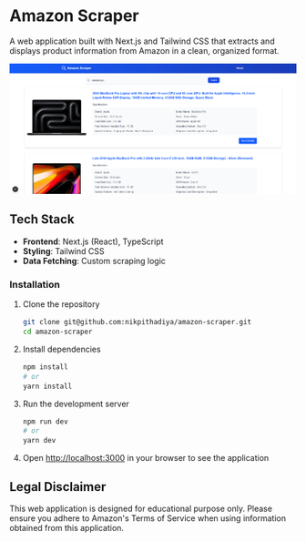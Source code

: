 # Amazon Scraper

A web application built with Next.js and Tailwind CSS that extracts and displays product information from Amazon in a clean, organized format.

![Amazon Scraper Screenshot](./public/demo.png)

## Tech Stack

- **Frontend**: Next.js (React), TypeScript
- **Styling**: Tailwind CSS
- **Data Fetching**: Custom scraping logic

### Installation

1. Clone the repository
   ```bash
   git clone git@github.com:nikpithadiya/amazon-scraper.git
   cd amazon-scraper
   ```

2. Install dependencies
   ```bash
   npm install
   # or
   yarn install
   ```

3. Run the development server
   ```bash
   npm run dev
   # or
   yarn dev
   ```

4. Open [http://localhost:3000](http://localhost:3000) in your browser to see the application

## Legal Disclaimer

This web application is designed for educational purpose only. Please ensure you adhere to Amazon's Terms of Service when using information obtained from this application.
